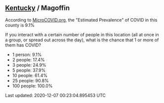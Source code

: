 
## [Kentucky](/united-states/kentucky) / Magoffin

According to [MicroCOVID.org](http://microcovid.org),
the "Estimated Prevalence" of COVID in this county is 9.1%

If you interact with a certain number of people in this location
(all at once in a group, or spread out across the day), what is the chance that
1 or more of them has COVID?

- 1 person: 9.1%
- 2 people: 17.4%
- 3 people: 24.9%
- 5 people: 37.9%
- 10 people: 61.4%
- 25 people: 90.8%
- 100 people: 100.0%

Last updated: 2020-12-07 00:23:04.895453 UTC
